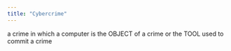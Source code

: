 ```yaml
---
title: "Cybercrime"
---
```

a crime in which a computer is the OBJECT of a crime or the TOOL used to commit a crime

